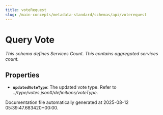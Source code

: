 ```yaml
---
title: voteRequest
slug: /main-concepts/metadata-standard/schemas/api/voterequest
---
```


# Query Vote

*This schema defines Services Count. This contains aggregated services count.*

## Properties

- **`updatedVoteType`**: The updated vote type. Refer to *../type/votes.json#/definitions/voteType*.


Documentation file automatically generated at 2025-08-12 05:39:47.683420+00:00.
